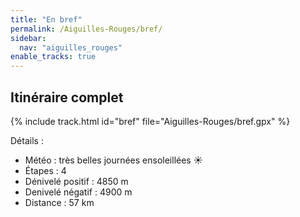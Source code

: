 ```yaml
---
title: "En bref"
permalink: /Aiguilles-Rouges/bref/
sidebar:
  nav: "aiguilles_rouges"
enable_tracks: true
---
```


## Itinéraire complet

{% include track.html id="bref" file="Aiguilles-Rouges/bref.gpx" %}

Détails :
* Météo : très belles journées ensoleillées :sunny:
* Étapes : 4
* Dénivelé positif : 4850 m
* Denivelé négatif : 4900 m
* Distance : 57 km
